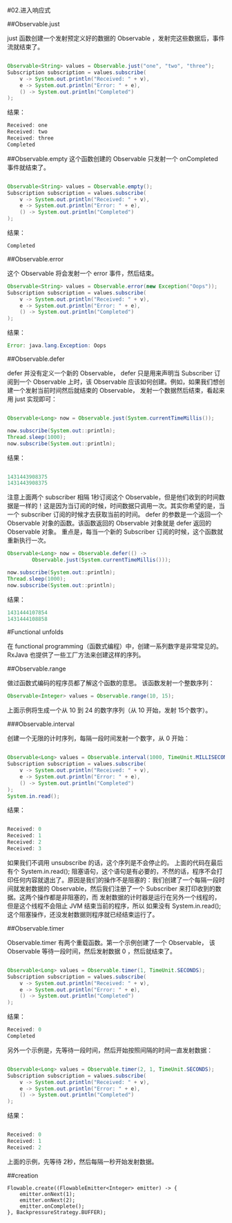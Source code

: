 #02.进入响应式


##Observable.just

just 函数创建一个发射预定义好的数据的 Observable ，发射完这些数据后，事件流就结束了。


```java

Observable<String> values = Observable.just("one", "two", "three");
Subscription subscription = values.subscribe(
    v -> System.out.println("Received: " + v),
    e -> System.out.println("Error: " + e),
    () -> System.out.println("Completed")
);

```
结果：
```java 
Received: one
Received: two
Received: three
Completed
```

##Observable.empty
这个函数创建的 Observable 只发射一个 onCompleted 事件就结束了。

```java 

Observable<String> values = Observable.empty();
Subscription subscription = values.subscribe(
    v -> System.out.println("Received: " + v),
    e -> System.out.println("Error: " + e),
    () -> System.out.println("Completed")
);

```

结果：

```java
Completed
```

##Observable.error

这个 Observable 将会发射一个 error 事件，然后结束。

```java
Observable<String> values = Observable.error(new Exception("Oops"));
Subscription subscription = values.subscribe(
    v -> System.out.println("Received: " + v),
    e -> System.out.println("Error: " + e),
    () -> System.out.println("Completed")
);

```
 
结果：
```Java
Error: java.lang.Exception: Oops
```

##Observable.defer

defer 并没有定义一个新的 Observable， defer 只是用来声明当 Subscriber 订阅到一个 Observable 上时，该 Observable 应该如何创建。例如，如果我们想创建一个发射当前时间然后就结束的 Observable， 发射一个数据然后结束，看起来用 just 实现即可：

```Java

Observable<Long> now = Observable.just(System.currentTimeMillis());

now.subscribe(System.out::println);
Thread.sleep(1000);
now.subscribe(System.out::println);
```

结果：
```Java

1431443908375
1431443908375

```
 
注意上面两个 subscriber 相隔 1秒订阅这个 Observable，但是他们收到的时间数据是一样的！这是因为当订阅的时候，时间数据只调用一次。其实你希望的是，当 一个 subscriber 订阅的时候才去获取当前的时间。 defer 的参数是一个返回一个 Observable 对象的函数。该函数返回的 Observable 对象就是 defer 返回的 Observable 对象。 重点是，每当一个新的 Subscriber 订阅的时候，这个函数就重新执行一次。

```Java
Observable<Long> now = Observable.defer(() ->
        Observable.just(System.currentTimeMillis()));

now.subscribe(System.out::println);
Thread.sleep(1000);
now.subscribe(System.out::println);

```

 
结果：
```Java
1431444107854
1431444108858
```


#Functional unfolds

在 functional programming（函数式编程）中，创建一系列数字是非常常见的。 RxJava 也提供了一些工厂方法来创建这样的序列。

##Observable.range

做过函数式编码的程序员都了解这个函数的意思。 该函数发射一个整数序列：

```Java
Observable<Integer> values = Observable.range(10, 15);
```
 
上面示例将生成一个从 10 到 24 的数字序列（从 10 开始，发射 15个数字）。

###Observable.interval

创建一个无限的计时序列，每隔一段时间发射一个数字，从 0 开始：
```Java

Observable<Long> values = Observable.interval(1000, TimeUnit.MILLISECONDS);
Subscription subscription = values.subscribe(
    v -> System.out.println("Received: " + v),
    e -> System.out.println("Error: " + e),
    () -> System.out.println("Completed")
);
System.in.read();

```

结果：
```Java

Received: 0
Received: 1
Received: 2
Received: 3
```

如果我们不调用 unsubscribe 的话，这个序列是不会停止的。
上面的代码在最后有个 System.in.read(); 阻塞语句，这个语句是有必要的，不然的话，程序不会打印任何内容就退出了。原因是我们的操作不是阻塞的：我们创建了一个每隔一段时间就发射数据的 Observable，然后我们注册了一个 Subscriber 来打印收到的数据。这两个操作都是非阻塞的，而 发射数据的计时器是运行在另外一个线程的，但是这个线程不会阻止 JVM 结束当前的程序，所以 如果没有 System.in.read(); 这个阻塞操作，还没发射数据则程序就已经结束运行了。


##Observable.timer

Observable.timer 有两个重载函数。第一个示例创建了一个 Observable， 该 Observable 等待一段时间，然后发射数据 0 ，然后就结束了。
```Java

Observable<Long> values = Observable.timer(1, TimeUnit.SECONDS);
Subscription subscription = values.subscribe(
    v -> System.out.println("Received: " + v),
    e -> System.out.println("Error: " + e),
    () -> System.out.println("Completed")
);
```

结果：
```Java
Received: 0
Completed
```
 
另外一个示例是，先等待一段时间，然后开始按照间隔的时间一直发射数据：
```Java

Observable<Long> values = Observable.timer(2, 1, TimeUnit.SECONDS);
Subscription subscription = values.subscribe(
    v -> System.out.println("Received: " + v),
    e -> System.out.println("Error: " + e),
    () -> System.out.println("Completed")
);
```


结果：
```Java

Received: 0
Received: 1
Received: 2
```
 
上面的示例，先等待 2秒，然后每隔一秒开始发射数据。


##creation

```
Flowable.create((FlowableEmitter<Integer> emitter) -> {
    emitter.onNext(1);
    emitter.onNext(2);
    emitter.onComplete();
}, BackpressureStrategy.BUFFER);
```

